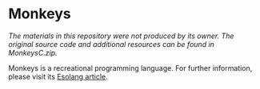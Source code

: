 # Monkeys

*The materials in this repository were not produced by its owner. The original source code and additional resources can be found in MonkeysC.zip.*

Monkeys is a recreational programming language. For further information, please visit its [Esolang article].

[Esolang article]: https://esolangs.org/wiki/Monkeys "Monkeys - Esolang"

